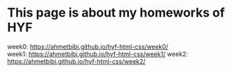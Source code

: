 # This page is about my homeworks of HYF
week0: <a>https://ahmetbibi.github.io/hyf-html-css/week0/</a> <br>
week1: <a>https://ahmetbibi.github.io/hyf-html-css/week1/</a>
week2: <a>https://ahmetbibi.github.io/hyf-html-css/week2/</a>
